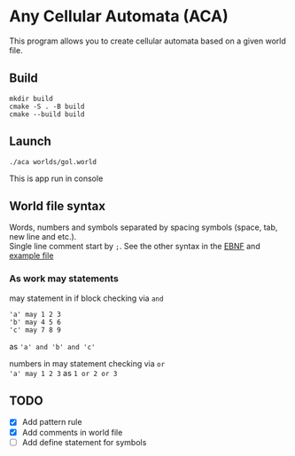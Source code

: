 # Any Cellular Automata (ACA)

This program allows you to create cellular automata based on a given world file.

## Build

``` console
mkdir build
cmake -S . -B build
cmake --build build
```

## Launch

``` console
./aca worlds/gol.world
```
This is app run in console

## World file syntax

Words, numbers and symbols separated by spacing symbols (space, tab, new line and etc.).  
Single line comment start by `;`. See the other syntax in the [EBNF](syntax/world.ebnf) and [example file](syntax/example.txt)

### As work may statements

may statement in if block checking via `and`
```
'a' may 1 2 3
'b' may 4 5 6
'c' may 7 8 9
```
as `'a' and 'b' and 'c'`

numbers in may statement checking via `or`  
`'a' may 1 2 3` as `1 or 2 or 3`

## TODO

- [x] Add pattern rule
- [x] Add comments in world file
- [ ] Add define statement for symbols